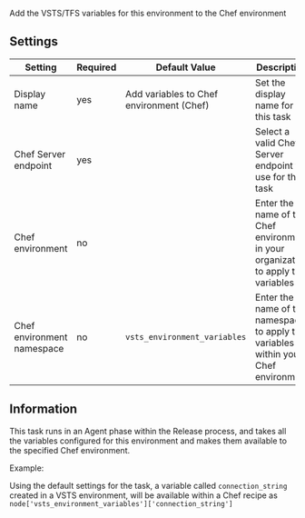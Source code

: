 Add the VSTS/TFS variables for this environment to the Chef environment

## Settings

| Setting | Required | Default Value | Description |
| --- | --- | --- | --- | 
| Display name | yes | Add variables to Chef environment (Chef) | Set the display name for this task | 
| Chef Server endpoint | yes | | Select a valid Chef Server endpoint to use for this task |
| Chef environment | no | | Enter the name of the Chef environment in your organization to apply the variables to |
| Chef environment namespace | no | `vsts_environment_variables` | Enter the name of the namespace to apply the variables to within your Chef environment |

## Information

This task runs in an Agent phase within the Release process, and takes all the variables configured for this environment and makes them available to the specified Chef environment.

Example:

Using the default settings for the task, a variable called `connection_string` created in a VSTS environment, will be available within a Chef recipe as ```node['vsts_environment_variables']['connection_string']```